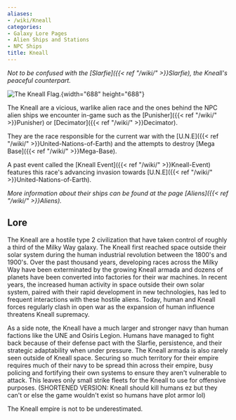 ```yaml
---
aliases:
- /wiki/Kneall
categories:
- Galaxy Lore Pages
- Alien Ships and Stations
- NPC Ships
title: Kneall
---
```


_Not to be confused with the [Slarfie]({{< ref "/wiki/" >}}Slarfie), the Kneall's peaceful counterpart._

<div style="float:middle">

![The Kneall
Flag.](<KNEALL_FLAG_(fixed).png> "The Kneall Flag."){width="688" height="688"}

</div>

The Kneall are a vicious, warlike alien race and the ones behind the NPC alien ships we encounter in-game such as the [Punisher]({{< ref "/wiki/" >}}Punisher) or [Decimator]({{< ref "/wiki/" >}}Decimator).

They are the race responsible for the current war with the [U.N.E]({{< ref "/wiki/" >}}United-Nations-of-Earth) and the attempts to destroy [Mega Base]({{< ref "/wiki/" >}}Mega-Base).

A past event called the [Kneall Event]({{< ref "/wiki/" >}}Kneall-Event) features this race's advancing invasion towards [U.N.E]({{< ref "/wiki/" >}}United-Nations-of-Earth).

_More information about their ships can be found at the page [Aliens]({{< ref "/wiki/" >}}Aliens)._ 

## Lore

The Kneall are a hostile type 2 civilization that have taken control of roughly a third of the Milky Way galaxy. The Kneall first reached space outside their solar system during the human industrial revolution between the 1800's and 1900's. Over the past thousand years, developing races across the Milky Way have been exterminated by the growing Kneall armada and dozens of planets have been converted into factories for their war machines. In recent years, the increased human activity in space outside their own solar system, paired with their rapid development in new technologies, has led to frequent interactions with these hostile aliens. Today, human and Kneall forces regularly clash in open war as the expansion of human influence threatens Kneall supremacy.

As a side note, the Kneall have a much larger and stronger navy than human factions like the UNE and Osiris Legion. Humans have managed to fight back because of their defense pact with the Slarfie, persistence, and their strategic adaptability when under pressure. The Kneall armada is also rarely seen outside of Kneall space. Securing so much territory for their empire requires much of their navy to be spread thin across their empire, busy policing and fortifying their own systems to ensure they aren't vulnerable to attack. This leaves only small strike fleets for the Kneall to use for offensive purposes. (SHORTENED VERSION: Kneall should kill humans ez but they can't or else the game wouldn't exist so humans have plot armor lol)

The Kneall empire is not to be underestimated.